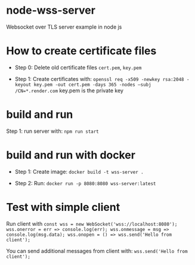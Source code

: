 # node-wss-server
Websocket over TLS server example in node js

# How to create certificate files

- Step 0:
Delete old certificate files `cert.pem`, `key.pem`

- Step 1:
Create certificates with: `openssl req -x509 -newkey rsa:2048 -keyout key.pem -out cert.pem -days 365 -nodes –subj /CN=*.render.com` key.pem is the private key

# build and run 
Step 1:
run server with: `npm run start`

# build and run with docker
- Step 1: 
Create image: `docker build -t wss-server .`

- Step 2:
Run: `docker run -p 8080:8080 wss-server:latest`

# Test with simple client
Run client with 
`const wss = new WebSocket('wss://localhost:8080');
    wss.onerror = err => console.log(err);
    wss.onmessage = msg => console.log(msg.data);
    wss.onopen = () => wss.send('Hello from client');
    `

You can send additional messages from client with: `wss.send('Hello from client');`